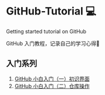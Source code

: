 # GitHub-Tutorial 💻
Getting started tutorial on GitHub

GitHub 入门教程，记录自己的学习心得🧡

## 入门系列
1. [GitHub 小白入门（一）初识界面](https://github.com/CatOneTwo/GitHub-Tutorial/issues/1)
2. [GitHub 小白入门（二）仓库操作](https://github.com/CatOneTwo/GitHub-Tutorial/issues/2)


